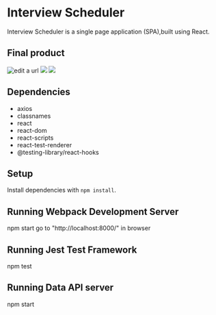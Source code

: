# Interview Scheduler
Interview Scheduler  is a single page application (SPA),built using React.
## Final product
![edit a url](https://github.com/amytang1234/scheduler/blob/master/screenshots/Screen%20Shot%202021-09-09%20at%2000.52.17.png)
![](https://github.com/amytang1234/scheduler/blob/master/screenshots/Screen%20Shot%202021-09-09%20at%2000.53.10.png)
![](https://github.com/amytang1234/scheduler/blob/master/screenshots/Screen%20Shot%202021-09-09%20at%2000.55.49.png)
## Dependencies
 - axios
 - classnames
 - react
 - react-dom
 - react-scripts
 - react-test-renderer
 -  @testing-library/react-hooks
## Setup
Install dependencies with `npm install`.
## Running Webpack Development Server
npm start
go to "http://localhost:8000/" in browser
## Running Jest Test Framework
npm test
## Running Data API server
npm start
